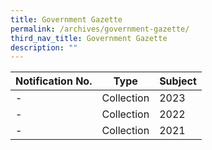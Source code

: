 ```yaml
---
title: Government Gazette
permalink: /archives/government-gazette/
third_nav_title: Government Gazette
description: ""
---
```

|Notification No. | Type | Subject |
| -------- | -------- | -------- |
| -   | Collection | 2023  |
| - | Collection | 2022 |
| - | Collection | 2021|